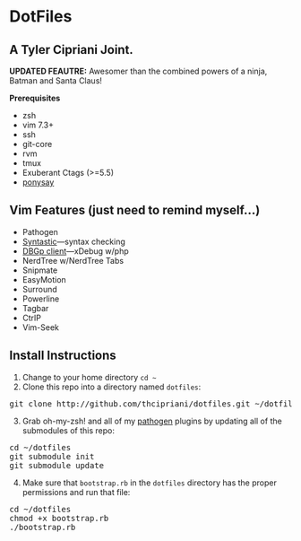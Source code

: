 DotFiles
=============
A Tyler Cipriani Joint.
-----------
**UPDATED FEAUTRE:** Awesomer than the combined powers of a ninja, Batman and Santa Claus!

**Prerequisites**
+ zsh
+ vim 7.3+
+ ssh
+ git-core
+ rvm
+ tmux
+ Exuberant Ctags (>=5.5)
+ <a href="https://github.com/erkin/ponysay" target="_blank">ponysay</a>

Vim Features (just need to remind myself&#8230;)
-------------
+ Pathogen
+ <a href="https://github.com/scrooloose/syntastic" target="_blank">Syntastic</a>&#8212;syntax checking
+ <a href="http://www.vim.org/scripts/script.php?script_id=1929" target="_blank">DBGp client</a>&#8212;xDebug w/php
+ NerdTree w/NerdTree Tabs
+ Snipmate
+ EasyMotion
+ Surround
+ Powerline
+ Tagbar
+ CtrlP
+ Vim-Seek

Install Instructions
-------------
1. Change to your home directory <code>cd ~</code>
2. Clone this repo into a directory named <code>dotfiles</code>:
<pre>
git clone http://github.com/thcipriani/dotfiles.git ~/dotfiles
</pre>
3. Grab oh-my-zsh! and all of my [pathogen](https://github.com/tpope/vim-pathogen "Pathogen: Really Awesome!") plugins by updating all of the submodules of this repo:
<pre>
cd ~/dotfiles
git submodule init
git submodule update
</pre>
4. Make sure that <code>bootstrap.rb</code> in the <code>dotfiles</code> directory has the proper permissions and run that file:
<pre>
cd ~/dotfiles
chmod +x bootstrap.rb
./bootstrap.rb
</pre>
